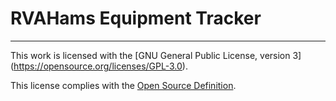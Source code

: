 # RVAHams Equipment Tracker
---
This work is licensed with the [GNU General Public License, version 3]
(https://opensource.org/licenses/GPL-3.0).

This license complies with the [Open Source Definition](https://opensource.org).
